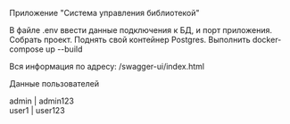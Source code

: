 Приложение "Система управления библиотекой"

В файле .env ввести данные подключения к БД, и порт приложения.
Собрать проект. 
Поднять свой контейнер Postgres.
Выполнить docker-compose up --build

Вся информация по адресу: /swagger-ui/index.html

Данные пользователей

admin | admin123  
user1 | user123
